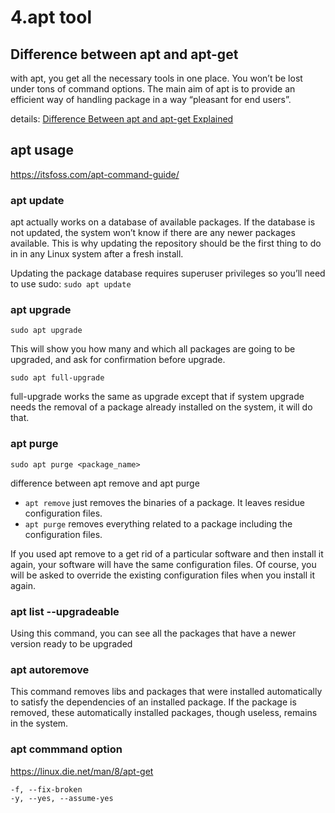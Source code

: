 4.apt tool
========

Difference between apt and apt-get
---
with apt, you get all the necessary tools in one place. You won’t be lost under tons of command options. The main aim of apt is to provide an efficient way of handling package in a way “pleasant for end users”.

details: [Difference Between apt and apt-get Explained ](https://itsfoss.com/apt-vs-apt-get-difference/)

apt usage
---
https://itsfoss.com/apt-command-guide/

### apt update
apt actually works on a database of available packages. If the database is not updated, the system won’t know if there are any newer packages available. This is why updating the repository should be the first thing to do in in any Linux system after a fresh install.

Updating the package database requires superuser privileges so you’ll need to use sudo: `sudo apt update`

### apt upgrade
```
sudo apt upgrade
```
This will show you how many and which all packages are going to be upgraded, and ask for confirmation before upgrade.

```
sudo apt full-upgrade
```
full-upgrade works the same as upgrade except that if system upgrade needs the removal of a package already installed on the system, it will do that.

### apt purge
```
sudo apt purge <package_name>
```

difference between apt remove and apt purge
* `apt remove` just removes the binaries of a package. It leaves residue configuration files.
* `apt purge` removes everything related to a package including the configuration files.

If you used apt remove to a get rid of a particular software and then install it again, your software will have the same configuration files. Of course, you will be asked to override the existing configuration files when you install it again.

### apt list --upgradeable
Using this command, you can see all the packages that have a newer version ready to be upgraded

### apt autoremove
This command removes libs and packages that were installed automatically to satisfy the dependencies of an installed package. If the package is removed, these automatically installed packages, though useless, remains in the system.

### apt commmand option
https://linux.die.net/man/8/apt-get

```
-f, --fix-broken
-y, --yes, --assume-yes
```
